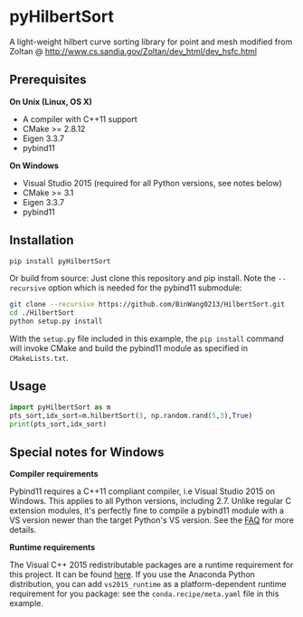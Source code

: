 # pyHilbertSort

A light-weight hilbert curve sorting library for point and mesh modified from Zoltan @ http://www.cs.sandia.gov/Zoltan/dev_html/dev_hsfc.html


## Prerequisites

**On Unix (Linux, OS X)**

* A compiler with C++11 support
* CMake >= 2.8.12
* Eigen 3.3.7
* pybind11

**On Windows**

* Visual Studio 2015 (required for all Python versions, see notes below)
* CMake >= 3.1
* Eigen 3.3.7
* pybind11


## Installation

```bash
pip install pyHilbertSort
```

Or build from source: Just clone this repository and pip install. Note the `--recursive` option which is
needed for the pybind11 submodule:

```bash
git clone --recursive https://github.com/BinWang0213/HilbertSort.git
cd ./HilbertSort
python setup.py install 
```

With the `setup.py` file included in this example, the `pip install` command will
invoke CMake and build the pybind11 module as specified in `CMakeLists.txt`.

## Usage

```python
import pyHilbertSort as m
pts_sort,idx_sort=m.hilbertSort(3, np.random.rand(5,3),True)
print(pts_sort,idx_sort)
```

## Special notes for Windows

**Compiler requirements**

Pybind11 requires a C++11 compliant compiler, i.e Visual Studio 2015 on Windows.
This applies to all Python versions, including 2.7. Unlike regular C extension
modules, it's perfectly fine to compile a pybind11 module with a VS version newer
than the target Python's VS version. See the [FAQ] for more details.

**Runtime requirements**

The Visual C++ 2015 redistributable packages are a runtime requirement for this
project. It can be found [here][vs2015_runtime]. If you use the Anaconda Python
distribution, you can add `vs2015_runtime` as a platform-dependent runtime
requirement for you package: see the `conda.recipe/meta.yaml` file in this example.


[FAQ]: http://pybind11.rtfd.io/en/latest/faq.html#working-with-ancient-visual-studio-2009-builds-on-windows
[vs2015_runtime]: https://www.microsoft.com/en-us/download/details.aspx?id=48145
